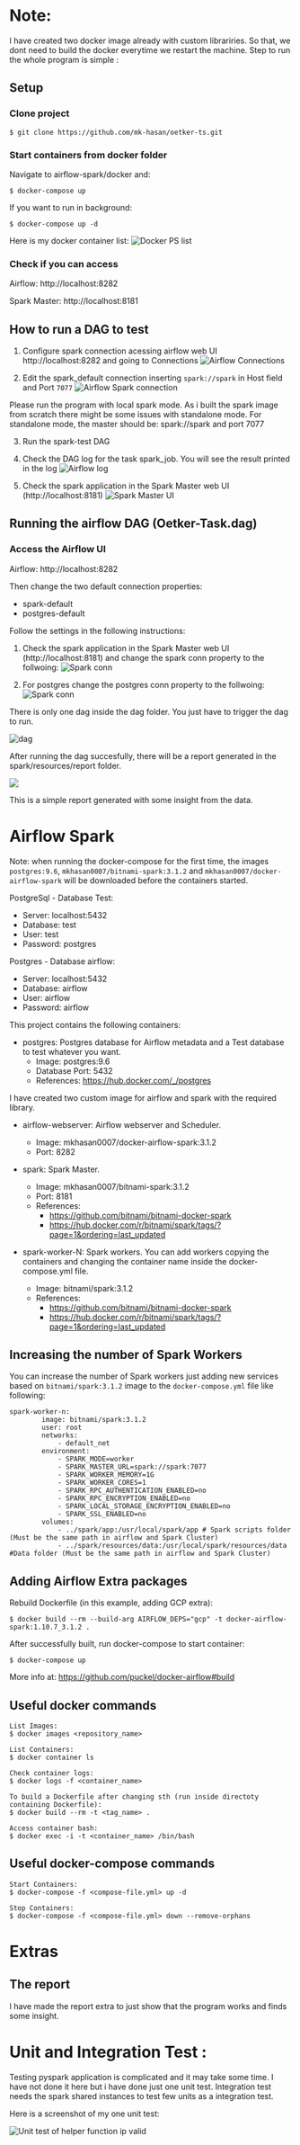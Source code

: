 # Note: 

I have created two docker image already with custom librariries. So that, we dont need to build the docker
everytime we restart the machine.
Step to run the whole program is simple :

## Setup

### Clone project

    $ git clone https://github.com/mk-hasan/oetker-ts.git

### Start containers from docker folder

Navigate to airflow-spark/docker and:

    $ docker-compose up

If you want to run in background:

    $ docker-compose up -d


Here is my docker container list:
  ![](./doc/docker-ps.png "Docker PS list")

### Check if you can access

Airflow: http://localhost:8282

Spark Master: http://localhost:8181




## How to run a DAG to test

1. Configure spark connection acessing airflow web UI http://localhost:8282 and going to Connections
   ![](./doc/airflow_connections_menu.png "Airflow Connections")

2. Edit the spark_default connection inserting `spark://spark` in Host field and Port `7077`
    ![](./doc/airflow_spark_connection.png "Airflow Spark connection")

Please run the program with local spark mode. As i built the spark image from scratch there might be some
issues with standalone mode.
For standalone mode, the master should be: spark://spark and port 7077

3. Run the spark-test DAG
   
4. Check the DAG log for the task spark_job. You will see the result printed in the log
   ![](./doc/airflow_dag_log.png "Airflow log")

5. Check the spark application in the Spark Master web UI (http://localhost:8181)
   ![](./doc/spark_master_app.png "Spark Master UI")


## Running the airflow DAG (Oetker-Task.dag)

### Access the Airflow UI 
Airflow: http://localhost:8282

Then change the two default connection properties:

 - spark-default
 - postgres-default 

Follow the settings in the following instructions:

1. Check the spark application in the Spark Master web UI (http://localhost:8181) and change the
    spark conn property to the follwoing:
   ![](./doc/spark-conn.png "Spark conn")

1. For postgres change the postgres conn property to the follwoing:
   ![](./doc/postgres-conn.png "Spark conn")


There is only one dag inside the dag folder. You just have to trigger the dag to run. 

![](./doc/ot-dag.png "dag")

After running the dag succesfully, there will be a report generated in the spark/resources/report folder.

![](/doc/report.png)

This is a simple report generated with some insight from the data.


# Airflow Spark


Note: when running the docker-compose for the first time, the images `postgres:9.6`, `mkhasan0007/bitnami-spark:3.1.2` and `mkhasan0007/docker-airflow-spark` will be downloaded before the containers started.



PostgreSql - Database Test:

* Server: localhost:5432
* Database: test
* User: test
* Password: postgres

Postgres - Database airflow:

* Server: localhost:5432
* Database: airflow
* User: airflow
* Password: airflow

This project contains the following containers:

* postgres: Postgres database for Airflow metadata and a Test database to test whatever you want.
    * Image: postgres:9.6
    * Database Port: 5432
    * References: https://hub.docker.com/_/postgres


I have created two custom image for airflow and spark with the required library.

* airflow-webserver: Airflow webserver and Scheduler.
    * Image: mkhasan0007/docker-airflow-spark:3.1.2
    * Port: 8282

* spark: Spark Master.
    * Image: mkhasan0007/bitnami-spark:3.1.2
    * Port: 8181
    * References: 
      * https://github.com/bitnami/bitnami-docker-spark
      * https://hub.docker.com/r/bitnami/spark/tags/?page=1&ordering=last_updated

* spark-worker-N: Spark workers. You can add workers copying the containers and changing the container name inside the docker-compose.yml file.
    * Image: bitnami/spark:3.1.2
    * References: 
      * https://github.com/bitnami/bitnami-docker-spark
      * https://hub.docker.com/r/bitnami/spark/tags/?page=1&ordering=last_updated
      

## Increasing the number of Spark Workers

You can increase the number of Spark workers just adding new services based on `bitnami/spark:3.1.2` image to the `docker-compose.yml` file like following:

```
spark-worker-n:
        image: bitnami/spark:3.1.2
        user: root
        networks:
            - default_net
        environment:
            - SPARK_MODE=worker
            - SPARK_MASTER_URL=spark://spark:7077
            - SPARK_WORKER_MEMORY=1G
            - SPARK_WORKER_CORES=1
            - SPARK_RPC_AUTHENTICATION_ENABLED=no
            - SPARK_RPC_ENCRYPTION_ENABLED=no
            - SPARK_LOCAL_STORAGE_ENCRYPTION_ENABLED=no
            - SPARK_SSL_ENABLED=no
        volumes:
            - ../spark/app:/usr/local/spark/app # Spark scripts folder (Must be the same path in airflow and Spark Cluster)
            - ../spark/resources/data:/usr/local/spark/resources/data #Data folder (Must be the same path in airflow and Spark Cluster)

```

## Adding Airflow Extra packages

Rebuild Dockerfile (in this example, adding GCP extra):

    $ docker build --rm --build-arg AIRFLOW_DEPS="gcp" -t docker-airflow-spark:1.10.7_3.1.2 .

After successfully built, run docker-compose to start container:

    $ docker-compose up

More info at: https://github.com/puckel/docker-airflow#build

## Useful docker commands

    List Images:
    $ docker images <repository_name>

    List Containers:
    $ docker container ls

    Check container logs:
    $ docker logs -f <container_name>

    To build a Dockerfile after changing sth (run inside directoty containing Dockerfile):
    $ docker build --rm -t <tag_name> .

    Access container bash:
    $ docker exec -i -t <container_name> /bin/bash

## Useful docker-compose commands

    Start Containers:
    $ docker-compose -f <compose-file.yml> up -d

    Stop Containers:
    $ docker-compose -f <compose-file.yml> down --remove-orphans
    
# Extras
## The report
I have made the report extra to just show that the program works and finds some insight.

# Unit and Integration Test :
Testing pyspark application is complicated and it may take some time. I have not done it here but i have
done just one unit test. Integration test needs the spark shared instances to test few units as a integration test.

Here is a screenshot of my one unit test:

![](/doc/test-unit.png "Unit test of helper function ip valid")
